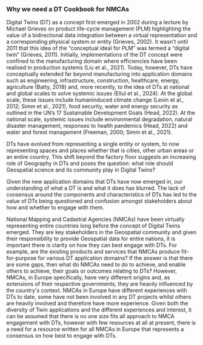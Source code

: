 ### Why we need a DT Cookbook for NMCAs

Digital Twins (DT) as a concept first emerged in 2002 during a lecture by
Michael Grieves on product life-cycle management (PLM) highlighting the
value of a bidirectional data integration between a virtual representation and a
corresponding physical system or entity (Grieves, 2002). It wasn’t until 2011
that this idea of the “conceptual ideal for PLM” was termed a “digital twin”
(Grieves, 2011). Initially, implementations of the DT concept were confined to
the manufacturing domain where efficiencies have been realised in production
systems (Liu et al., 2021). Today, however, DTs have conceptually extended
far beyond manufacturing into application domains such as engineering,
infrastructure, construction, healthcare, energy, agriculture (Batty, 2018) and,
more recently, to the idea of DTs at national and global scales to solve systemic
issues (Ellul et al., 2024). At the global scale, these issues include humaninduced
climate change (Levin et al., 2012; Simm et al., 2021), food security,
water and energy security as outlined in the UN’s 17 Sustainable Development
Goals (Head, 2022). At the national scale, systemic issues include
environmental degradation, natural disaster management, responses to health
pandemics (Head, 2022) and water and forest management (Freeman, 2000;
Simm et al., 2021).

DTs have evolved from representing a single entity or system, to now
representing spaces and places whether that is cities, other urban areas or an
entire country. This shift beyond the factory floor suggests an increasing role
of Geography in DTs and poses the question: what role should Geospatial
science and its community play in Digital Twins?

Given the new application domains that DTs have now emerged in, our
understanding of what a DT is and what it does has blurred. The lack of
consensus around the components and characteristics of DTs has led to the
value of DTs being questioned and confusion amongst stakeholders about how
and whether to engage with them.

National Mapping and Cadastral Agencies (NMCAs) have been virtually
representing entire countries long before the concept of Digital Twins emerged.
They are key stakeholders in the Geospatial community and given their
responsibility to provide Geospatial data for entire nations, it is important there
is clarity on how they can best engage with DTs. For example, are the existing
products and services that NMCAs produce fit-for-purpose for various DT
application domains? If the answer is that there are some gaps, then what do
NMCAs need to do to achieve, and enable others to achieve, their goals or
outcomes relating to DTs?
However, NMCAs, in Europe specifically, have very different origins and, as
extensions of their respective governments, they are heavily influenced by the
country's context. NMCAs in Europe have different experiences with DTs to
date, some have not been involved in any DT projects whilst others are heavily
involved and therefore have more experience.
Given both the diversity of Twin applications and the different experiences and
interest, it can be assumed that there is no one size fits all approach to NMCA
engagement with DTs, however with few resources at all at present, there is a
need for a resource written for all NMCAs in Europe that represents a consensus on how best to engage with DTs. 

